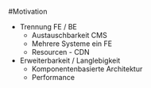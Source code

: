 #Motivation

* Trennung FE / BE
  * Austauschbarkeit CMS
  * Mehrere Systeme ein FE
  * Resourcen - CDN
* Erweiterbarkeit / Langlebigkeit
  * Komponentenbasierte Architektur
  * Performance